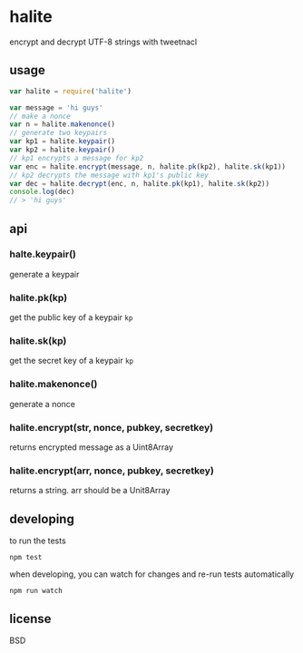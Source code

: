 # halite

encrypt and decrypt UTF-8 strings with tweetnacl

## usage 

```javascript
var halite = require('halite')

var message = 'hi guys'
// make a nonce
var n = halite.makenonce()
// generate two keypairs
var kp1 = halite.keypair()
var kp2 = halite.keypair()
// kp1 encrypts a message for kp2
var enc = halite.encrypt(message, n, halite.pk(kp2), halite.sk(kp1))
// kp2 decrypts the message with kp1's public key
var dec = halite.decrypt(enc, n, halite.pk(kp1), halite.sk(kp2))
console.log(dec)
// > 'hi guys'
```

## api

### halte.keypair()

generate a keypair

### halite.pk(kp)

get the public key of a keypair `kp`

### halite.sk(kp)

get the secret key of a keypair `kp`

### halite.makenonce()

generate a nonce

### halite.encrypt(str, nonce, pubkey, secretkey)

returns encrypted message as a Uint8Array

### halite.encrypt(arr, nonce, pubkey, secretkey)

returns a string. arr should be a Unit8Array

## developing

to run the tests

    npm test

when developing, you can watch for changes and re-run tests automatically

    npm run watch

## license

BSD
